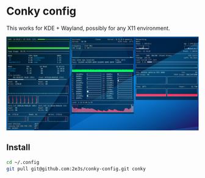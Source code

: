 # Conky config

This works for KDE + Wayland, possibly for any X11 environment.

![Screenshot](screenshot.png)

## Install

```sh
cd ~/.config
git pull git@github.com:2e3s/conky-config.git conky
```
